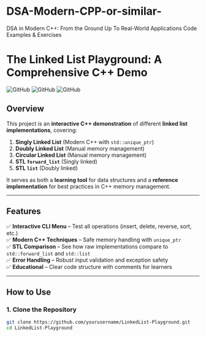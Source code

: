 # DSA-Modern-CPP-or-similar-
DSA in Modern C++: From the Ground Up To Real-World Applications Code Examples &amp; Exercises
# The Linked List Playground: A Comprehensive C++ Demo

![GitHub](https://img.shields.io/badge/Language-C%2B%2B-blue)
![GitHub](https://img.shields.io/badge/License-MIT-green)
![GitHub](https://img.shields.io/badge/Version-1.0.0-orange)

## **Overview**
This project is an **interactive C++ demonstration** of different **linked list implementations**, covering:
1. **Singly Linked List** (Modern C++ with `std::unique_ptr`)  
2. **Doubly Linked List** (Manual memory management)  
3. **Circular Linked List** (Manual memory management)  
4. **STL `forward_list`** (Singly linked)  
5. **STL `list`** (Doubly linked)  

It serves as both a **learning tool** for data structures and a **reference implementation** for best practices in C++ memory management.

---

## **Features**
✅ **Interactive CLI Menu** – Test all operations (insert, delete, reverse, sort, etc.)  
✅ **Modern C++ Techniques** – Safe memory handling with `unique_ptr`  
✅ **STL Comparison** – See how raw implementations compare to `std::forward_list` and `std::list`  
✅ **Error Handling** – Robust input validation and exception safety  
✅ **Educational** – Clear code structure with comments for learners  

---

## **How to Use**
### **1. Clone the Repository**
```bash
git clone https://github.com/yourusername/LinkedList-Playground.git
cd LinkedList-Playground
